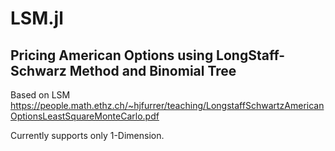 # LSM.jl
## Pricing American Options using LongStaff-Schwarz Method and Binomial Tree
Based on LSM https://people.math.ethz.ch/~hjfurrer/teaching/LongstaffSchwartzAmericanOptionsLeastSquareMonteCarlo.pdf

Currently supports only 1-Dimension.
